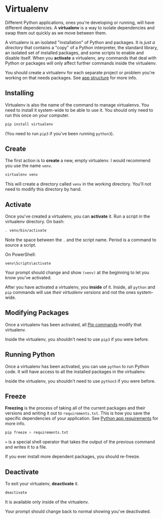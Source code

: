 # Virtualenv
Different Python applications, ones you're developing or running, will have different dependencies.
A **virtualenv** is a way to isolate dependencies and swap them out quickly as we move between them.

A virtualenv is an isolated "installation" of Python and packages.
It is _just a directory_ that contains a "copy" of a Python interpreter, the standard library, an isolated set of installed packages, and some scripts to enable and disable itself.
When you **activate** a virtualenv, any commands that deal with Python or packages will only affect further commands inside the virtualenv.

You should create a virtualenv for each separate project or problem you're working on that needs packages.
See [app structure](py-app-structure.md) for more info.

## Installing
Virtualenv is also the name of the command to manage virtualenvs.
You need to install it system-wide to be able to use it.
You should only need to run this once on your computer.
```bash
pip install virtualenv
```
(You need to run `pip3` if you've been running `python3`).

## Create
The first action is to **create** a new, empty virtualenv.
I would recommend you use the name `venv`.
```bash
virtualenv venv
```
This will create a directory called `venv` in the working directory.
You'll not need to modify this directory by hand.

## Activate
Once you've created a virtualenv, you can **activate** it.
Run a script in the virtualenv directory.
On bash:
```bash
. venv/bin/activate
```
Note the space between the `.` and the script name.
Period is a command to source a script.

On PowerShell:
```
venv\Scripts\activate
```

Your prompt should change and show `(venv)` at the beginning to let you know you've activated.

After you have activated a virtualenv, you **inside** of it.
Inside, all `python` and `pip` commands will use _their virtualenv versions_ and not the ones system-wide.

## Modifying Packages
Once a virtualenv has been activated, all [Pip commands](pip.md) modify that virtualenv.

Inside the virtualenv, you shouldn't need to use `pip3` if you were before.

## Running Python
Once a virtualenv has been activated, you can use `python` to run Python code.
It will have access to all the installed packages in the virtualenv.

Inside the virtualenv, you shouldn't need to use `python3` if you were before.

## Freeze
**Freezing** is the process of taking all of the current packages and their versions and writing it out to `requirements.txt`.
This is how you save the specific dependencies of your application.
See [Python app requirements](py-app-requirements.md) for more info.
```bash
pip freeze > requirements.txt
```
`>` is a special shell operator that takes the output of the previous command and writes it to a file.

If you ever install more dependent packages, you should re-freeze.

## Deactivate
To exit your virtualenv, **deactivate** it.
```bash
deactivate
```
It is available only inside of the virtualenv.

Your prompt should change back to normal showing you've deactivated.
